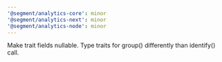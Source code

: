 ```yaml
---
'@segment/analytics-core': minor
'@segment/analytics-next': minor
'@segment/analytics-node': minor
---
```


Make trait fields nullable. Type traits for group() differently than identify() call.
